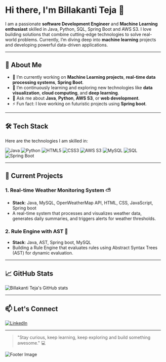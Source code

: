# Hi there, I'm Billakanti Teja 👋


I am a passionate **software Development Engineer** and **Machine Learning enthusiast** skilled in Java, Python, SQL, Spring Boot and AWS S3. I love building solutions that combine cutting-edge technologies to solve real-world problems. Currently, I’m diving deep into **machine learning** projects and developing powerful data-driven applications.

---

## 🚀 **About Me**

- 🔭 I’m currently working on **Machine Learning projects**, **real-time data processing systems**, **Spring Boot**.
- 🌱 I’m continuously learning and exploring new technologies like **data visualization**, **cloud computing**, and **deep learning**.
- 💬 Ask me about **Java**, **Python**, **AWS S3**, or **web development**.
- ⚡ Fun fact: I love working on futuristic projects using **Spring boot**.

---

## 🛠 **Tech Stack**

Here are the technologies I am skilled in:

![Java](https://img.shields.io/badge/Java-%23ED8B00.svg?style=for-the-badge&logo=java&logoColor=white)
![Python](https://img.shields.io/badge/Python-3670A0?style=for-the-badge&logo=python&logoColor=ffdd54)
![HTML5](https://img.shields.io/badge/HTML5-E34F26?style=for-the-badge&logo=html5&logoColor=white)
![CSS3](https://img.shields.io/badge/CSS3-%231572B6.svg?style=for-the-badge&logo=css3&logoColor=white)
![AWS S3](https://img.shields.io/badge/Amazon%20S3-569A31?style=for-the-badge&logo=amazonaws&logoColor=white)
![MySQL](https://img.shields.io/badge/MySQL-4479A1?style=for-the-badge&logo=mysql&logoColor=white)
![SQL](https://img.shields.io/badge/SQL-%2300758F.svg?style=for-the-badge&logo=databricks&logoColor=white)
![Spring Boot](https://img.shields.io/badge/Spring%20Boot-6DB33F?style=for-the-badge&logo=spring-boot&logoColor=white)

---

## 🌟 **Current Projects**

### 1. **Real-time Weather Monitoring System** ⛅
- **Stack**: Java, MySQL, OpenWeatherMap API, HTML, CSS, JavaScript, Spring boot
- A real-time system that processes and visualizes weather data, generates daily summaries, and triggers alerts for weather thresholds.

### 2. **Rule Engine with AST** 📐
- **Stack**: Java, AST, Spring boot, MySQL
- Building a Rule Engine that evaluates rules using Abstract Syntax Trees (AST) for dynamic evaluation.

---

## 📈 **GitHub Stats**

![Billakanti Teja's GitHub stats](https://github-readme-stats.vercel.app/api?username=Billakanti-Teja&show_icons=true&theme=radical)

---

## 📫 **Let's Connect**

[![LinkedIn](https://img.shields.io/badge/LinkedIn-0077B5?style=for-the-badge&logo=linkedin&logoColor=white)](https://www.linkedin.com/in/billakanti-teja-b376b7251/)


---

> "Stay curious, keep learning, keep exploring and build something awesome." 💻

![Footer Image](https://via.placeholder.com/1200x200.png?text=Happy+Coding!)
